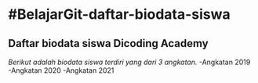 #BelajarGit-daftar-biodata-siswa
==
Daftar biodata siswa Dicoding Academy 
--
*Berikut adalah biodata siswa terdiri yang dari 3 angkatan.*
-Angkatan 2019
-Angkatan 2020
-Angkatan 2021
